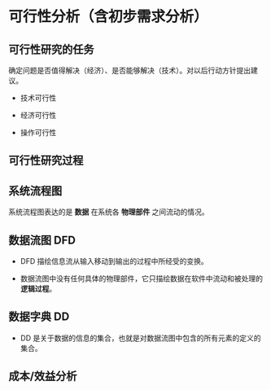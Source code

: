 # 可行性分析（含初步需求分析）

## 可行性研究的任务

确定问题是否值得解决（经济）、是否能够解决（技术）。对以后行动方针提出建议。

* 技术可行性

* 经济可行性

* 操作可行性

## 可行性研究过程

## 系统流程图

系统流程图表达的是 **数据** 在系统各 **物理部件** 之间流动的情况。

## 数据流图 DFD

* DFD 描绘信息流从输入移动到输出的过程中所经受的变换。

* 数据流图中没有任何具体的物理部件，它只描绘数据在软件中流动和被处理的**逻辑过程**。

## 数据字典 DD

* DD 是关于数据的信息的集合，也就是对数据流图中包含的所有元素的定义的集合。

## 成本/效益分析